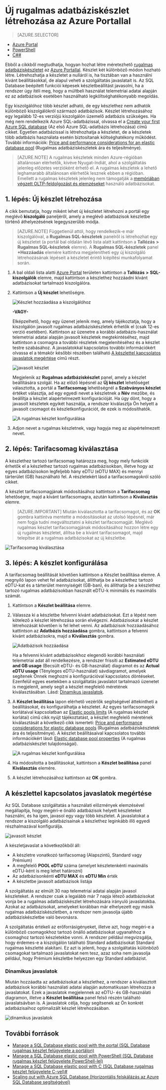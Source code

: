 <properties
    pageTitle="Új rugalmas készlet létrehozása az Azure Portalon | Microsoft Azure"
    description="A cikk ismerteti, hogyan adható méretezhető rugalmas adatbáziskészlet az SQL-adatbázis konfigurációjához, amely megkönnyíti a felügyeletet, valamint az erőforrások számos adatbázis közti megosztását."
    keywords="méretezhető adatbázis,adatbázis-konfiguráció"
    services="sql-database"
    documentationCenter=""
    authors="ninarn"
    manager="jhubbard"
    editor=""/>

<tags
    ms.service="sql-database"
    ms.devlang="NA"
    ms.date="07/20/2016"
    ms.author="ninarn"
    ms.workload="data-management"
    ms.topic="get-started-article"
    ms.tgt_pltfrm="NA"/>



# Új rugalmas adatbáziskészlet létrehozása az Azure Portallal

> [AZURE.SELECTOR]
- [Azure Portal](sql-database-elastic-pool-create-portal.md)
- [PowerShell](sql-database-elastic-pool-create-powershell.md)
- [C##](sql-database-elastic-pool-create-csharp.md)

Ebből a cikkből megtudhatja, hogyan hozhat létre méretezhető [rugalmas adatbáziskészletet](sql-database-elastic-pool.md) az [Azure Portallal](https://portal.azure.com/). Készlet két különböző módon hozható létre. Létrehozhatja a készletet a nulláról is, ha tisztában van a használni kívánt beállításokkal, de alapul veheti a szolgáltatás javaslatait is. Az SQL Database beépített funkciói képesek készletbeállítást javasolni, ha a rendszer úgy ítéli meg, hogy a múltbeli használat telemetriai adatai alapján ez az adatbázisok esetében használható legköltséghatékonyabb megoldás.

Egy kiszolgálóhoz több készlet adható, de egy készlethez nem adhatók különböző kiszolgálókról származó adatbázisok. Készlet létrehozásához egy legalább 12-es verziójú kiszolgálón üzemelő adatbázis szükséges. Ha még nem rendelkezik Azure SQL-adatbázissal, olvassa el a [Create your first Azure SQL database](sql-database-get-started.md) (Az első Azure SQL-adatbázis létrehozása) című cikket. Egyetlen adatbázissal is létrehozhatja a készletet, de a készletek több adatbázis használata esetén biztosítanak költséghatékony működést. További információk: [Price and performance considerations for an elastic database pool](sql-database-elastic-pool-guidance.md) (Rugalmas adatbáziskészletek ára és teljesítménye).

> [AZURE.NOTE] A rugalmas készletek minden Azure-régióban általánosan elérhetők, kivéve Nyugat-Indiát, ahol a szolgáltatás jelenleg előzetes verzióként érhető el.  A rugalmas készletek a lehető leghamarabb általánosan elérhetők lesznek ebben a régióban. Emellett a rugalmas készletek jelenleg nem támogatják a [memóriában végzett OLTP-feldolgozást és elemzéseket](sql-database-in-memory.md) használó adatbázisokat.

## 1. lépés: Új készlet létrehozása

A cikk bemutatja, hogy miként lehet új készletet létrehozni a portál egy meglévő **kiszolgáló** paneljéről, amely a meglévő adatbázisok készletbe történő áthelyezésének legegyszerűbb módja. 

> [AZURE.NOTE] Függetlenül attól, hogy rendelkezik-e már kiszolgálóval, a **Rugalmas SQL-készletek** panelről is létrehozhat egy új készletet (a portál bal oldalán lévő lista alatt kattintson a **Tallózás** **>** **Rugalmas SQL-készletek** elemre). A **Rugalmas SQL-készletek** panel **+Hozzáadás** elemére kattintva megjelenítheti egy új kiszolgáló létrehozásának lépéseit a készletet érintő kiépítési munkafolyamat során.

1. A bal oldali lista alatti [Azure Portal](http://portal.azure.com/) területen kattintson a **Tallózás** **>** **SQL-kiszolgálók** elemre, majd kattintson a készlethez hozzáadni kívánt adatbázisokat tartalmazó kiszolgálóra.
2. Kattintson a **Új készlet** lehetőségre.

    ![Készlet hozzáadása a kiszolgálóhoz](./media/sql-database-elastic-pool-create-portal/new-pool.png)

    **-VAGY-**

    Elképzelhető, hogy egy üzenet jelenik meg, amely tájékoztatja, hogy a kiszolgálón javasolt rugalmas adatbáziskészletek érhetők el (csak 12-es verzió esetében). Kattintson az üzenetre a korábbi adatbázis-használat telemetriai adatai alapján javasolt készletek megtekintéséhez, majd kattintson a csomagra a további részletek megjelenítéséhez és a készlet testre szabásához. A javaslatokkal kapcsolatos további információkért olvassa el a témakör későbbi részében található [A készlettel kapcsolatos javaslatok megértése](#understand-pool-recommendations) című részt.

    ![javasolt készlet](./media/sql-database-elastic-pool-create-portal/recommended-pool.png)

    Megjelenik az **Rugalmas adatbáziskészlet** panel, amely a készlet beállítására szolgál. Ha az előző lépésnél az **Új készlet** lehetőséget választotta, a portál a **Tarifacsomag** lehetőségnél a **Szabványos készlet** értéket választja, ad egy egyedi nevet a készletnek a **Név** mezőbe, és beállítja a készlet alapértelmezett konfigurációját. Ha úgy dönt, hogy a javasolt készletek egyikét használja, a rendszer kiválasztja Ön helyett a javasolt csomagot és készletkonfigurációt, de ezek is módosíthatók.

    ![A rugalmas készlet konfigurálása](./media/sql-database-elastic-pool-create-portal/configure-elastic-pool.png)

3. Adjon nevet a rugalmas készletnek, vagy hagyja meg az alapértelmezett nevet.

## 2. lépés: Tarifacsomag kiválasztása

A készlethez tartozó tarifacsomag határozza meg, hogy mely funkciók érhetők el a készlethez tartozó rugalmas adatbázisokban, illetve hogy az egyes adatbázisokon legfeljebb hány eDTU (eDTU MAX) és mennyi tárterület (GB) használható fel. A részletekért lásd a tarifacsomagokról szóló cikket.

A készlet tarifacsomagjának módosításához kattintson a **Tarifacsomag** lehetőségre, majd a kívánt tarifacsomagra, azután kattintson a **Kiválasztás** elemre.

> [AZURE.IMPORTANT] Miután kiválasztotta a tarifacsomagot, és az **OK** gombra kattintva mentette a módosításokat az utolsó lépésnél, már nem fogja tudni megváltoztatni a készlet tarifacsomagját. Meglévő rugalmas készlet tarifacsomagjának módosításához hozzon létre egy új rugalmas készletet, állítsa be a kívánt tarifacsomagot, majd telepítse át a rugalmas adatbázisokat az új készletbe.

![Tarifacsomag kiválasztása](./media/sql-database-elastic-pool-create-portal/pricing-tier.png)

## 3. lépés: A készlet konfigurálása

A tarifacsomag beállítását követően kattintson a Készlet beállítása elemre. A megnyíló lapon vehet fel adatbázisokat, állíthatja be a készlethez tartozó eDTU-kat és a tárterület mennyiségét (GB-ban), és állíthatja be a készlethez tartozó rugalmas adatbázisokban használt eDTU-k minimális és maximális számát.

1. Kattintson a **Készlet beállítása** elemre.
2. Válassza ki a készletbe felvenni kívánt adatbázisokat. Ezt a lépést nem kötelező a készlet létrehozása során elvégezni. Adatbázisokat a készlet létrehozását követően is fel lehet venni.
    Az adatbázisok hozzáadásához kattintson az **Adatbázis hozzáadása** gombra, kattintson a felvenni kívánt adatbázisokra, majd a **Kiválasztás** gombra.

    ![Adatbázisok hozzáadása](./media/sql-database-elastic-pool-create-portal/add-databases.png)

    Ha a felvenni kívánt adatbázisokhoz elegendő korábbi használati telemetriai adat áll rendelkezésre, a rendszer frissíti az **Estimated eDTU and GB usage** (Becsült eDTU- és GB-használat) diagramot és az **Actual eDTU usage** (Tényleges eDTU-használat) sávdiagramot, amelyek segítenek Önnek meghozni a konfigurációval kapcsolatos döntéseket. Ezenfelül egyes esetekben a szolgáltatás javaslatot tartalmazó üzenetet is megjelenít, amely segít a készlet megfelelő méretének kiválasztásában. Lásd: [Dinamikus javaslatok](#dynamic-recommendations).

3. A **Készlet beállítása** lapon elérhető vezérlők segítségével áttekintheti a beállításokat, és konfigurálhatja a készletet. Az egyes tarifacsomagok korlátaival kapcsolatban az [Elastic pools limits](sql-database-elastic-pool.md#edtu-and-storage-limits-for-elastic-pools-and-elastic-databases) (A rugalmas készlet korlátai) című cikk nyújt tájékoztatást, a készlet megfelelő méretének kiválasztását a következő cikk ismerteti: [Price and performance considerations for elastic database pools](sql-database-elastic-pool-guidance.md) (Rugalmas adatbáziskészletek ára és teljesítménye). A készlet beállításaival kapcsolatos további információkért lásd: [Elastic database pool properties](sql-database-elastic-pool.md#elastic-database-pool-properties) (A rugalmas adatbáziskészlet tulajdonságai).

    ![A rugalmas készlet konfigurálása](./media/sql-database-elastic-pool-create-portal/configure-performance.png)

4. Ha módosította a beállításokat, kattintson a **Készlet beállítása** panel **Kiválasztás** elemére.
5. A készlet létrehozásához kattintson az **OK** gombra.


## A készlettel kapcsolatos javaslatok megértése

Az SQL Database szolgáltatás a használati előzmények elemzésével megállapítja, hogy megéri-e önálló adatbázisok helyett készleteket használni, és ha igen, javasol egy vagy több készletet. A javaslatokat a rendszer a kiszolgáló adatbázisainak a készlethez leginkább illő egyedi részhalmazával konfigurálja.

![javasolt készlet](./media/sql-database-elastic-pool-create-portal/recommended-pool.png)  

A készletjavaslat a következőkből áll:

- A készletre vonatkozó tarifacsomag (Alapszintű, Standard vagy Prémium)
- A megfelelő **POOL eDTU** száma (amelyet készletenkénti maximális eDTU-ként is meg lehet határozni)
- Az adatbázisonkénti **eDTU MAX** és **eDTU Min** érték
- A készletbe javasolt adatbázisok listája

A szolgáltatás az elmúlt 30 nap telemetriai adatai alapján javasol készleteket. A rendszer csak a legalább már 7 napja létező adatbázisokat vonja be a rugalmas adatbáziskészlet létrehozására irányuló javaslatokba. Azokat az adatbázisokat, amelyeket korábban már elhelyezett egy másik rugalmas adatbáziskészletben, a rendszer nem javasolja újabb adatbáziskészletbe való bevonásra.

A szolgáltatás értékeli az erőforrásigényeket, illetve azt, hogy megéri-e a különböző csomagokhoz tartozó önálló adatbázisokat ugyanahhoz a csomaghoz tartozó készletekbe vonni. A rendszer például megvizsgálja, hogy érdemes-e a kiszolgálón található Standard adatbázisokat Standard rugalmas készletté alakítani. Ez azt is jelenti, hogy a szolgáltatás különböző csomagokat tartalmazó javaslatokat nem tesz, azaz soha nem javasolja például, hogy Prémium készletbe helyezzen egy Standard adatbázist.

### Dinamikus javaslatok

Miután hozzáadta az adatbázisokat a készlethez, a rendszer a kiválasztott adatbázisok korábbi használati adatai alapján automatikusan létrehozza a javaslatokat. Ezek a javaslatok megjelennek az eDTU- és GB-használati diagramon, illetve a **Készlet beállítása** panel felső részén található javaslatsávban is. A javaslatok célja, hogy segítsenek az Ön konkrét adatbázisaihoz optimalizált készlet létrehozásában.

![dinamikus javaslatok](./media/sql-database-elastic-pool-create-portal/dynamic-recommendation.png)

## További források

- [Manage a SQL Database elastic pool with the portal (SQL Database rugalmas készlet felügyelete a portálon)](sql-database-elastic-pool-manage-portal.md)
- [Manage a SQL Database elastic pool with PowerShell (SQL Database rugalmas készlet felügyelete PowerShell-lel)](sql-database-elastic-pool-manage-powershell.md)
- [Manage a SQL Database elastic pool with C (SQL Database rugalmas készlet felügyelete C-vel)#](sql-database-elastic-pool-manage-csharp.md)
- [Scaling out with Azure SQL Database (Horizontális felskálázás az Azure SQL Database segítségével)](sql-database-elastic-scale-introduction.md) 




<!--HONumber=Sep16_HO4-->


